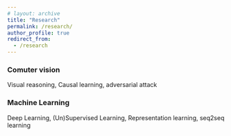 ```yaml
---
# layout: archive
title: "Research"
permalink: /research/
author_profile: true
redirect_from:
  - /research
---
```


### Comuter vision
Visual reasoning, Causal learning, adversarial attack

### Machine Learning
Deep Learning, (Un)Supervised Learning, Representation learning, seq2seq learning



